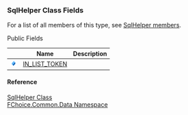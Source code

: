 ﻿### SqlHelper Class Fields

For a list of all members of this type, see [SqlHelper members](FChoice.Common~FChoice.Common.Data.SqlHelper_members.md).

Public Fields

|   | Name | Description |
| --- | --- | --- |
| ![Public Field](dotnetimages/publicField.png) | [IN_LIST_TOKEN](FChoice.Common~FChoice.Common.Data.SqlHelper~IN_LIST_TOKEN.md) |   |





#### Reference

[SqlHelper Class](FChoice.Common~FChoice.Common.Data.SqlHelper.md)  
[FChoice.Common.Data Namespace](FChoice.Common~FChoice.Common.Data_namespace.md)